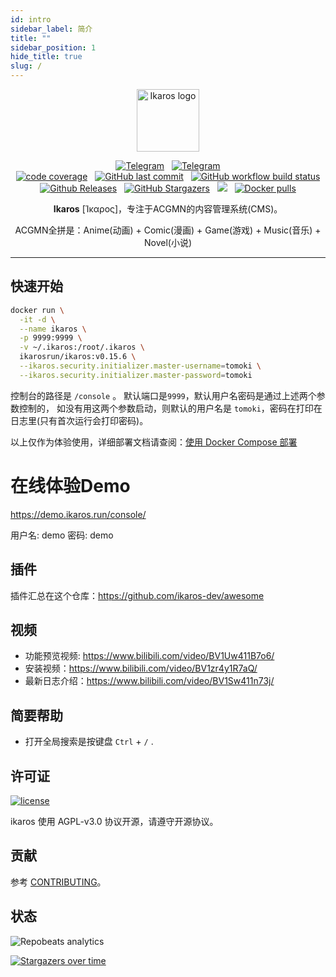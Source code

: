 ```yaml
---
id: intro
sidebar_label: 简介
title: ""
sidebar_position: 1
hide_title: true
slug: /
---
```

<p align="center">
    <a href="https://ikaros.run" target="_blank" rel="noopener noreferrer">
        <img width="100" src="/img/favicon.ico" alt="Ikaros logo" />
    </a>
</p>


<p align="center">
<a href="https://t.me/run_ikaros"><img alt="Telegram" src="https://img.shields.io/badge/Telegram-2CA5E0?style=flat-squeare&logo=telegram&logoColor=white" /></a>
&nbsp;
<a href="http://qm.qq.com/cgi-bin/qm/qr?_wv=1027&k=78drHnTdkaGQHwAkt1eEU3JpxBfUeuPx&authKey=dvZ0CdZjiX36wKiDlDF0qKVcEDe7SNXfL%2BllKTIf%2FgiXNHwlWqTmlXTs%2BtLnB1un&noverify=0&group_code=413528874"><img alt="Telegram" src="https://img.shields.io/badge/413528874-2CA5E0?logo=tencent-qq&logoColor=white" /></a>
<br />
<a href="https://app.codecov.io/github/ikaros-dev/ikaros"><img alt="code coverage" src="https://img.shields.io/codecov/c/github/ikaros-dev/ikaros/main?style=flat-square" /></a>
&nbsp;
<a href="https://github.com/ikaros-dev/ikaros/commits"><img alt="GitHub last commit" src="https://img.shields.io/github/last-commit/ikaros-dev/ikaros.svg?style=flat-square" /></a>
&nbsp;
<a href="https://github.com/ikaros-dev/ikaros/actions"><img alt="GitHub workflow build status" src="https://img.shields.io/github/actions/workflow/status/ikaros-dev/ikaros/ikaros-server-ci.yml?branch=main&style=flat-square" /></a>
<br />
<a href="https://github.com/ikaros-dev/ikaros/releases"><img alt="Github Releases" src="https://img.shields.io/github/v/release/ikaros-dev/ikaros?include_prereleases&style=flat-square" /></a>
&nbsp;
<a href="https://github.com/ikaros-dev/ikaros/stargazers"><img alt="GitHub Stargazers" src="https://img.shields.io/github/stars/ikaros-dev/ikaros.svg?style=flat-square&label=Stars&logo=github" /></a>
&nbsp;
<a href="https://github.com/ikaros-dev/ikaros/issues"><img src="https://img.shields.io/github/issues/ikaros-dev/ikaros?color=blue&style=flat-square"/></a>
&nbsp;
<a href="https://hub.docker.com/r/ikarosrun/ikaros"><img alt="Docker pulls" src="https://img.shields.io/docker/pulls/ikarosrun/ikaros?style=flat-square" /></a>
</p>

<p align="center"><b>Ikaros</b> [Ίκαρος]，专注于ACGMN的内容管理系统(CMS)。</p>

<p align="center">ACGMN全拼是：Anime(动画) + Comic(漫画) + Game(游戏) + Music(音乐) + Novel(小说)</p>


---

## 快速开始

```bash
docker run \
  -it -d \
  --name ikaros \
  -p 9999:9999 \
  -v ~/.ikaros:/root/.ikaros \
  ikarosrun/ikaros:v0.15.6 \
  --ikaros.security.initializer.master-username=tomoki \
  --ikaros.security.initializer.master-password=tomoki
```

控制台的路径是 `/console` 。
默认端口是`9999`，默认用户名密码是通过上述两个参数控制的，
如没有用这两个参数启动，则默认的用户名是 `tomoki`，密码在打印在日志里(只有首次运行会打印密码)。

以上仅作为体验使用，详细部署文档请查阅：[使用 Docker Compose 部署](./getting-started/install/docker-compose.md)

# 在线体验Demo

<https://demo.ikaros.run/console/>

用户名: demo
密码: demo


## 插件

插件汇总在这个仓库：<https://github.com/ikaros-dev/awesome>

## 视频

- 功能预览视频: <https://www.bilibili.com/video/BV1Uw411B7o6/>
- 安装视频：<https://www.bilibili.com/video/BV1zr4y1R7aQ/>
- 最新日志介绍：<https://www.bilibili.com/video/BV1Sw411n73j/>

## 简要帮助

- 打开全局搜索是按键盘 `Ctrl` + `/` .

## 许可证

[![license](https://img.shields.io/github/license/ikaros-dev/ikaros.svg?style=flat-square)](https://github.com/ikaros-dev/ikaros/blob/master/LICENSE)

ikaros 使用 AGPL-v3.0 协议开源，请遵守开源协议。

## 贡献

参考 [CONTRIBUTING](https://github.com/ikaros-dev/ikaros/blob/master/CONTRIBUTING.MD)。

## 状态

![Repobeats analytics](https://repobeats.axiom.co/api/embed/f7285853048ff09f313f6483901e2af0e638f666.svg "Repobeats analytics image")

[![Stargazers over time](https://starchart.cc/ikaros-dev/ikaros.svg)](https://starchart.cc/ikaros-dev/ikaros)

